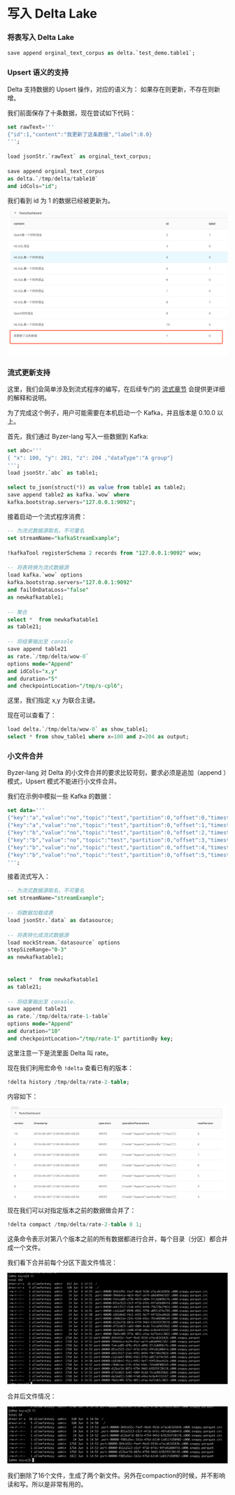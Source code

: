 # 写入 Delta Lake

### 将表写入 Delta Lake

```sql
save append orginal_text_corpus as delta.`test_demo.table1`;
```

###  Upsert 语义的支持

Delta 支持数据的 Upsert 操作，对应的语义为： 如果存在则更新，不存在则新增。

我们前面保存了十条数据，现在尝试如下代码：

```sql
set rawText='''
{"id":1,"content":"我更新了这条数据","label":0.0}
''';

load jsonStr.`rawText` as orginal_text_corpus;

save append orginal_text_corpus  
as delta.`/tmp/delta/table10` 
and idCols="id";
```
我们看到 id 为 1 的数据已经被更新为。

![](/byzer-lang/zh-cn/datasource/dw/images/data_lake_1.png)


### 流式更新支持

这里，我们会简单涉及到流式程序的编写，在后续专门的 [流式章节](/byzer-lang/zh-cn/streaming/README.md) 会提供更详细的解释和说明。

为了完成这个例子，用户可能需要在本机启动一个 Kafka，并且版本是 0.10.0 以上。

首先，我们通过 Byzer-lang 写入一些数据到 Kafka:

```sql
set abc='''
{ "x": 100, "y": 201, "z": 204 ,"dataType":"A group"}
''';
load jsonStr.`abc` as table1;

select to_json(struct(*)) as value from table1 as table2;
save append table2 as kafka.`wow` where 
kafka.bootstrap.servers="127.0.0.1:9092";
```

接着启动一个流式程序消费：

```sql
-- 为流式数据源取名，不可重名
set streamName="kafkaStreamExample";

!kafkaTool registerSchema 2 records from "127.0.0.1:9092" wow;

-- 将表转换为流式数据源
load kafka.`wow` options 
kafka.bootstrap.servers="127.0.0.1:9092"
and failOnDataLoss="false"
as newkafkatable1;

-- 聚合
select *  from newkafkatable1
as table21;

-- 将结果输出至 console
save append table21  
as rate.`/tmp/delta/wow-0` 
options mode="Append"
and idCols="x,y"
and duration="5"
and checkpointLocation="/tmp/s-cpl6";
```

这里，我们指定 x,y 为联合主键。

现在可以查看了：

```sql
load delta.`/tmp/delta/wow-0` as show_table1;
select * from show_table1 where x=100 and z=204 as output;
```



### 小文件合并

Byzer-lang 对 Delta 的小文件合并的要求比较苛刻，要求必须是追加（append ）模式，Upsert 模式不能进行小文件合并。

我们在示例中模拟一些 Kafka 的数据：

```sql
set data='''
{"key":"a","value":"no","topic":"test","partition":0,"offset":0,"timestamp":"2008-01-24 18:01:01.001","timestampType":0}
{"key":"a","value":"no","topic":"test","partition":0,"offset":1,"timestamp":"2008-01-24 18:01:01.002","timestampType":0}
{"key":"b","value":"no","topic":"test","partition":0,"offset":2,"timestamp":"2008-01-24 18:01:01.003","timestampType":0}
{"key":"b","value":"no","topic":"test","partition":0,"offset":3,"timestamp":"2008-01-24 18:01:01.003","timestampType":0}
{"key":"b","value":"no","topic":"test","partition":0,"offset":4,"timestamp":"2008-01-24 18:01:01.003","timestampType":0}
{"key":"b","value":"no","topic":"test","partition":0,"offset":5,"timestamp":"2008-01-24 18:01:01.003","timestampType":0}
''';
```

接着流式写入：

```sql
-- 为流式数据源取名，不可重名
set streamName="streamExample";

-- 将数据加载成表
load jsonStr.`data` as datasource;

-- 将表转化成流式数据源
load mockStream.`datasource` options 
stepSizeRange="0-3"
as newkafkatable1;


select *  from newkafkatable1 
as table21;

-- 将结果输出至 console.
save append table21  
as rate.`/tmp/delta/rate-1-table`
options mode="Append"
and duration="10"
and checkpointLocation="/tmp/rate-1" partitionBy key;
```

这里注意一下是流里面 Delta 叫 rate。

现在我们利用宏命令  `!delta` 查看已有的版本：

```sql
!delta history /tmp/delta/rate-2-table;
```

内容如下：

![](/byzer-lang/zh-cn/datasource/dw/images/data_lake_2.png)

现在我们可以对指定版本之前的数据做合并了：

```sql
!delta compact /tmp/delta/rate-2-table 8 1;
```

这条命令表示对第八个版本之前的所有数据都进行合并，每个目录（分区）都合并成一个文件。

我们看下合并前每个分区下面文件情况：

![](/byzer-lang/zh-cn/datasource/dw/images/data_lake_3.png)

合并后文件情况：

![](/byzer-lang/zh-cn/datasource/dw/images/data_lake_4.png)

我们删除了16个文件，生成了两个新文件。另外在compaction的时候，并不影响读和写。所以是非常有用的。


